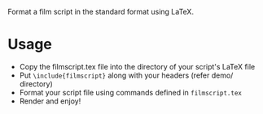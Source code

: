 Format a film script in the standard format using LaTeX.

# Usage
- Copy the filmscript.tex file into the directory of your script's LaTeX file
- Put `\include{filmscript}` along with your headers (refer demo/ directory)
- Format your script file using commands defined in `filmscript.tex`
- Render and enjoy!
